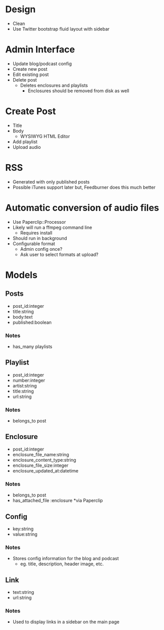 # Design
* Clean
* Use Twitter bootstrap fluid layout with sidebar

# Admin Interface
* Update blog/podcast config
* Create new post
* Edit existing post
* Delete post
	* Deletes enclosures and playlists
		* Enclosures should be removed from disk as well
		
# Create Post
* Title
* Body
	* WYSIWYG HTML Editor
* Add playlist
* Upload audio

# RSS
* Generated with only published posts
* Possible iTunes support later but, Feedburner does this much better
	
# Automatic conversion of audio files
* Use Paperclip::Processor
* Likely will run a ffmpeg command line
	* Requires install 
* Should run in background
* Configurable format
	* Admin config once?
	* Ask user to select formats at upload?

# Models
## Posts
* post_id:integer
* title:string
* body:text
* published:boolean
### Notes
* has_many playlists

## Playlist 
* post_id:integer
* number:integer
* artist:string
* title:string
* url:string
### Notes
* belongs_to post

## Enclosure
* post_id:integer
* enclosure_file_name:string
* enclosure_content_type:string
* enclosure_file_size:integer
* enclosure_updated_at:datetime
### Notes
* belongs_to post
* has_attached_file :enclosure
	*via Paperclip

## Config
* key:string
* value:string
### Notes
* Stores config information for the blog and podcast
	* eg. title, description, header image, etc.
	
## Link
* text:string
* url:string
### Notes
* Used to display links in a sidebar on the main page